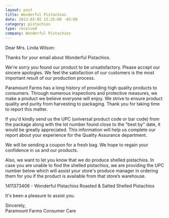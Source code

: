 ```yaml
---
layout: post
title: Wonderful Pistachios
date: 2013-03-05 15:25:00 -05:00
category: pistachios
type: received
company: Wonderful Pistachios
---
```


Dear Mrs. Linda Wilson:

Thanks for your email about Wonderful Pistachios.

We're sorry you found our product to be unsatisfactory.  Please accept our sincere apologies.  We feel the satisfaction of our customers is the most important result of our production process.

Paramount Farms has a long history of providing high quality products to consumers. Through numerous inspections and protective measures, we make a product we believe everyone will enjoy.  We strive to ensure product quality and purity from harvesting to packaging. Thank you for taking time to report this matter.

If you'd kindly send us the UPC (universal product code or bar code) from the package along with the lot number found close to the "best by" date, it would be greatly appreciated.  This information will help us complete our report about your experience for the Quality Assurance department.

We will be sending a coupon for a fresh bag.  We hope to regain your confidence in us and our products.

Also, we want to let you know that we do produce shelled pistachios. In case you are unable to find the shelled pistachios, we are providing the UPC number below which will assist your store's produce manager in ordering them for you if the product is available from that store’s warehouse.

1411373406 - Wonderful Pistachios Roasted & Salted Shelled Pistachios

It's been a pleasure to assist you.

Sincerely,<br/>
Paramount Farms
Consumer Care
